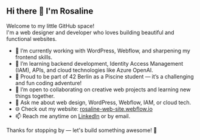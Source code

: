 ## Hi there 👋 I'm Rosaline

Welcome to my little GitHub space!  
I'm a web designer and developer who loves building beautiful and functional websites.

- 🔭 I’m currently working with WordPress, Webflow, and sharpening my frontend skills.  
- 🌱 I’m learning backend development, Identity Access Management (IAM), APIs, and cloud technologies like Azure OpenAI.  
- 🎉 Proud to be part of 42 Berlin as a Piscine student — it’s a challenging and fun coding adventure!  
- 👯 I’m open to collaborating on creative web projects and learning new things together.  
- 💬 Ask me about web design, WordPress, Webflow, IAM, or cloud tech.  
- 🌐 Check out my website: [rosaline-web-site.webflow.io](https://rosaline-web-site.webflow.io/)  
- 📫 Reach me anytime on [LinkedIn](https://www.linkedin.com/in/rosaline-rastegar/) or by email.


Thanks for stopping by — let's build something awesome! 🚀
